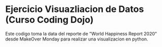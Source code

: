 # Ejercicio Visuazliacion de Datos (Curso Coding Dojo)

Este codigo toma la data del reporte de "World Happiness Report 2020" desde MakeOver Monday para realizar una visualizacion en python.
